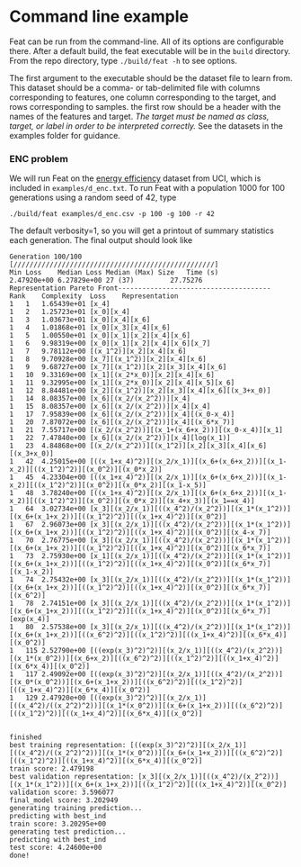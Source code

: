 # Command line example

Feat can be run from the command-line. All of its options are configurable there. 
After a default build, the feat executable will be in the `build` directory.  
From the repo directory, type `./build/feat -h` to see options.

The first argument to the executable should be the dataset file to learn from. This dataset should
be a comma- or tab-delimited file with columns corresponding to features, one column corresponding
to the target, and rows corresponding to samples. the first row should be a header with the names of
the features and target. *The target must be named as class, target, or label in order to be
interpreted correctly.* See the datasets in the examples folder for guidance. 

### ENC problem

We will run Feat on the [energy
efficiency](https://archive.ics.uci.edu/ml/datasets/Energy+efficiency) dataset from UCI, which is
included in `examples/d_enc.txt`. 
To run Feat with a population 1000 for 100 generations using a random seed of 42, type

```
./build/feat examples/d_enc.csv -p 100 -g 100 -r 42
```

The default verbosity=1, so you will get a printout of summary statistics each generation. The final
output should look like 

    Generation 100/100 [//////////////////////////////////////////////////]
    Min Loss	Median Loss	Median (Max) Size	Time (s)
    2.47920e+00	6.27829e+00	27 (37) 		27.75276
    Representation Pareto Front--------------------------------------
    Rank	Complexity	Loss	Representation
    1	1	1.65439e+01	[x_4]
    1	2	1.25723e+01	[x_0][x_4]
    1	3	1.03673e+01	[x_0][x_4][x_6]
    1	4	1.01868e+01	[x_0][x_3][x_4][x_6]
    1	5	1.00550e+01	[x_0][x_1][x_2][x_4][x_6]
    1	6	9.98319e+00	[x_0][x_1][x_2][x_4][x_6][x_7]
    1	7	9.78112e+00	[(x_1^2)][x_2][x_4][x_6]
    1	8	9.70928e+00	[x_7][(x_1^2)][x_2][x_4][x_6]
    1	9	9.68727e+00	[x_7][(x_1^2)][x_2][x_3][x_4][x_6]
    1	10	9.33169e+00	[x_1][(x_2*x_0)][x_2][x_4][x_6]
    1	11	9.32995e+00	[x_1][(x_2*x_0)][x_2][x_4][x_5][x_6]
    1	12	8.84481e+00	[x_2][(x_1^2)][x_2][x_3][x_4][x_6][(x_3+x_0)]
    1	14	8.08357e+00	[x_6][(x_2/(x_2^2))][x_4]
    1	15	8.08357e+00	[x_6][(x_2/(x_2^2))][x_4][x_4]
    1	17	7.95839e+00	[x_6][(x_2/(x_2^2))][x_4][(x_0-x_4)]
    1	20	7.87072e+00	[x_6][(x_2/(x_2^2))][x_4][(x_6*x_7)]
    1	21	7.55717e+00	[(x_2/(x_2^2))][(x_1+(x_6+x_2))][(x_0-x_4)][x_1]
    1	22	7.47840e+00	[x_6][(x_2/(x_2^2))][x_4][log(x_1)]
    1	23	4.84868e+00	[(x_2/(x_2^2))][(x_1^2)][x_2][x_3][x_4][x_6][(x_3+x_0)]
    1	42	4.25015e+00	[((x_1+x_4)^2)][(x_2/x_1)][(x_6+(x_6+x_2))][(x_1-x_2)][((x_1^2)^2)][(x_0^2)][(x_0*x_2)]
    1	45	4.23304e+00	[((x_1+x_4)^2)][(x_2/x_1)][(x_6+(x_6+x_2))][(x_1-x_2)][((x_1^2)^2)][(x_0^2)][(x_0*x_2)][(x_1-x_5)]
    1	48	3.78240e+00	[((x_1+x_4)^2)][(x_2/x_1)][(x_6+(x_6+x_2))][(x_1-x_2)][((x_1^2)^2)][(x_0^2)][(x_0*x_2)][(x_4+x_3)][(x_1==x_4)]
    1	64	3.02734e+00	[x_3][(x_2/x_1)][((x_4^2)/(x_2^2))][(x_1*(x_1^2))][(x_6+(x_1+x_2))][((x_1^2)^2)][((x_1+x_4)^2)][(x_0^2)]
    1	67	2.96073e+00	[x_3][(x_2/x_1)][((x_4^2)/(x_2^2))][(x_1*(x_1^2))][(x_6+(x_1+x_2))][((x_1^2)^2)][((x_1+x_4)^2)][(x_0^2)][(x_4-x_7)]
    1	70	2.76775e+00	[x_3][(x_2/x_1)][((x_4^2)/(x_2^2))][(x_1*(x_1^2))][(x_6+(x_1+x_2))][((x_1^2)^2)][((x_1+x_4)^2)][(x_0^2)][(x_6*x_7)]
    1	73	2.75930e+00	[x_1][(x_2/x_1)][((x_4^2)/(x_2^2))][(x_1*(x_1^2))][(x_6+(x_1+x_2))][((x_1^2)^2)][((x_1+x_4)^2)][(x_0^2)][(x_6*x_7)][(x_1-x_2)]
    1	74	2.75432e+00	[x_3][(x_2/x_1)][((x_4^2)/(x_2^2))][(x_1*(x_1^2))][(x_6+(x_1+x_2))][((x_1^2)^2)][((x_1+x_4)^2)][(x_0^2)][(x_6*x_7)][(x_6^2)]
    1	78	2.74151e+00	[x_3][(x_2/x_1)][((x_4^2)/(x_2^2))][(x_1*(x_1^2))][(x_6+(x_1+x_2))][((x_1^2)^2)][((x_1+x_4)^2)][(x_0^2)][(x_6*x_7)][exp(x_4)]
    1	80	2.57538e+00	[x_3][(x_2/x_1)][((x_4^2)/(x_2^2))][(x_1*(x_1^2))][(x_6+(x_1+x_2))][((x_6^2)^2)][((x_1^2)^2)][((x_1+x_4)^2)][(x_6*x_4)][(x_0^2)]
    1	115	2.52790e+00	[((exp(x_3)^2)^2)][(x_2/x_1)][((x_4^2)/(x_2^2))][(x_1*(x_0^2))][(x_6+x_2)][((x_6^2)^2)][((x_1^2)^2)][((x_1+x_4)^2)][(x_6*x_4)][(x_0^2)]
    1	117	2.49092e+00	[((exp(x_3)^2)^2)][(x_2/x_1)][((x_4^2)/(x_2^2))][(x_0*(x_0^2))][(x_6+(x_1+x_2))][((x_6^2)^2)][((x_1^2)^2)][((x_1+x_4)^2)][(x_6*x_4)][(x_0^2)]
    1	129	2.47920e+00	[((exp(x_3)^2)^2)][(x_2/x_1)][((x_4^2)/((x_2^2)^2))][(x_1*(x_0^2))][(x_6+(x_1+x_2))][((x_6^2)^2)][((x_1^2)^2)][((x_1+x_4)^2)][(x_6*x_4)][(x_0^2)]


    finished
    best training representation: [((exp(x_3)^2)^2)][(x_2/x_1)][((x_4^2)/((x_2^2)^2))][(x_1*(x_0^2))][(x_6+(x_1+x_2))][((x_6^2)^2)][((x_1^2)^2)][((x_1+x_4)^2)][(x_6*x_4)][(x_0^2)]
    train score: 2.479198
    best validation representation: [x_3][(x_2/x_1)][((x_4^2)/(x_2^2))][(x_1*(x_1^2))][(x_6+(x_1+x_2))][((x_1^2)^2)][((x_1+x_4)^2)][(x_0^2)]
    validation score: 3.596077
    final_model score: 3.202949
    generating training prediction...
    predicting with best_ind
    train score: 3.20295e+00
    generating test prediction...
    predicting with best_ind
    test score: 4.24600e+00
    done!
    
